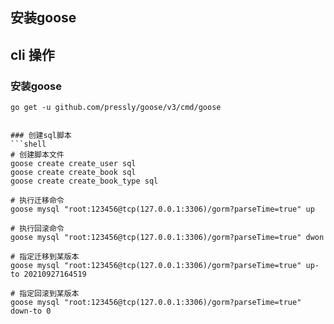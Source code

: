 ## 安装goose

## cli 操作
### 安装goose
```shell
go get -u github.com/pressly/goose/v3/cmd/goose
```

[comment]: <> (### 创建配置文件，goose必须在db目录下创建dbconfig.yaml)

[comment]: <> (```yaml)

[comment]: <> (development:)

[comment]: <> (  driver: mysql)

[comment]: <> (  dsn: root:123456@tcp&#40;127.0.0.1:3306&#41;/gorm?parseTime=ture)
```

### 创建sql脚本
```shell
# 创建脚本文件
goose create create_user sql
goose create create_book sql
goose create create_book_type sql

# 执行迁移命令
goose mysql "root:123456@tcp(127.0.0.1:3306)/gorm?parseTime=true" up        

# 执行回滚命令
goose mysql "root:123456@tcp(127.0.0.1:3306)/gorm?parseTime=true" dwon        

# 指定迁移到某版本
goose mysql "root:123456@tcp(127.0.0.1:3306)/gorm?parseTime=true" up-to 20210927164519

# 指定回滚到某版本
goose mysql "root:123456@tcp(127.0.0.1:3306)/gorm?parseTime=true" down-to 0
```
